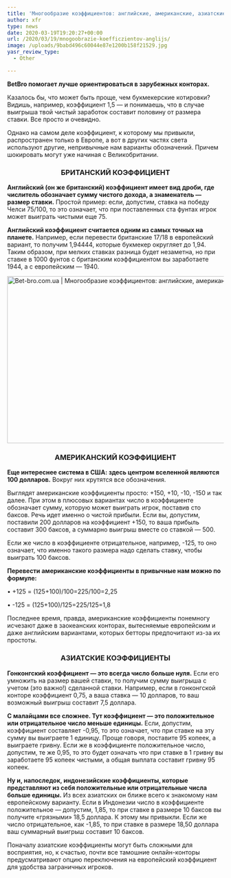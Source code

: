 ```yaml
---
title: 'Многообразие коэффициентов: английские, американские, азиатские'
author: xfr
type: news
date: 2020-03-19T19:20:27+00:00
url: /2020/03/19/mnogoobrazie-koefficzientov-anglijs/
image: /uploads/9babd496c60044e87e1200b158f21529.jpg
yasr_review_type:
  - Other

---
```

**BetBro помогает лучше ориентироваться в зарубежных конторах.**

Казалось бы, что может быть проще, чем букмекерские котировки? Видишь, например, коэффициент 1,5 &#8212; и понимаешь, что в случае выигрыша твой чистый заработок составит половину от размера ставки. Все просто и очевидно.

Однако на самом деле коэффициент, к которому мы привыкли, распространен только в Европе, а вот в других частях света используют другие, непривычные нам варианты обозначений. Причем шокировать могут уже начиная с Великобритании.

<h3 style="text-align: center">
  <strong>БРИТАНСКИЙ КОЭФФИЦИЕНТ</strong>
</h3>

**Английский (он же британский) коэффициент имеет вид дроби, где числитель обозначает сумму чистого дохода, а знаменатель &#8212; размер ставки.** Простой пример: если, допустим, ставка на победу Челси 75/100, то это означает, что при поставленных ста фунтах игрок может выиграть чистыми еще 75.

**Английский коэффициент считается одним из самых точных на планете.** Например, если перевести британские 17/18 в европейский вариант, то получим 1,94444, которые букмекер округляет до 1,94. Таким образом, при мелких ставках разница будет незаметна, но при ставке в 1000 фунтов с британским коэффициентом вы заработаете 1944, а с европейским &#8212; 1940.

<img class="alignnone wp-image-3671 size-full" src="http://wp.local/wp-content/uploads/2020/03/screenshot_1-3.jpg" alt="Bet-bro.com.ua | Многообразие коэффициентов: английские, американские, азиатские | Bet-bro.com.ua" width="749" height="388" />

<h3 style="text-align: center">
  <strong>АМЕРИКАНСКИЙ КОЭФФИЦИЕНТ</strong>
</h3>

**Еще интереснее система в США: здесь центром вселенной являются 100 долларов.** Вокруг них крутятся все обозначения.
  
Выглядят американские коэффициенты просто: +150, +10, -10, -150 и так далее. При этом в плюсовых вариантах число в коэффициенте обозначает сумму, которую может выиграть игрок, поставив сто баксов. Речь идет именно о чистой прибыли. Если вы, допустим, поставили 200 долларов на коэффициент +150, то ваша прибыль составит 300 баксов, а суммарно выигрыш вместе со ставкой &#8212; 500.

Если же число в коэффициенте отрицательное, например, -125, то оно означает, что именно такого размера надо сделать ставку, чтобы выиграть 100 баксов.

**Перевести американские коэффициенты в привычные нам можно по формуле:**

• +125 = (125+100)/100=225/100=2,25

• -125 = (125+100)/125=225/125=1,8

Последнее время, правда, американские коэффициенты понемногу исчезают даже в заокеанских конторах, вытесняемые европейским и даже английским вариантами, которых бетторы предпочитают из-за их простоты.

<h3 style="text-align: center">
  <strong>АЗИАТСКИЕ КОЭФФИЦИЕНТЫ</strong>
</h3>

**Гонконгский коэффициент &#8212; это всегда число больше нуля.** Если его умножить на размер вашей ставки, то получим сумму выигрыша с учетом (это важно!) сделанной ставки. Например, если в гонконгской конторе коэффициент 0,75, а ваша ставка &#8212; 10 долларов, то ваш возможный выигрыш составит 7,5 доллара.

**С малайцами все сложнее. Тут коэффициент &#8212; это положительное или отрицательное число меньше единицы.** Если, допустим, коэффициент составляет -0,95, то это означает, что при ставке на эту сумму вы выиграете 1 единицу. Проще говоря, поставите 95 копеек, а выиграете гривну. Если же в коэффициенте положительное число, допустим, те же 0,95, то это будет означать что при ставке в 1 гривну вы заработаете 95 копеек чистыми, а общая выплата составит гривну 95 копеек.

**Ну и, напоследок, индонезийские коэффициенты, которые представляют из себя положительные или отрицательные числа больше единицы.** Из всех азиатских он ближе всего к знакомому нам европейскому варианту. Если в Индонезии число в коэффициенте положительное &#8212; допустим, 1,85, то при ставке в размере 10 баксов вы получите «грязными» 18,5 доллара. К этому мы привыкли. Если же число отрицательное, как -1,85, то при ставке в размере 18,50 доллара ваш суммарный выигрыш составит 10 баксов.

Поначалу азиатские коэффициенты могут быть сложными для восприятия, но, к счастью, почти все тамошние онлайн-конторы предусматривают опцию переключения на европейский коэффициент для удобства заграничных игроков.